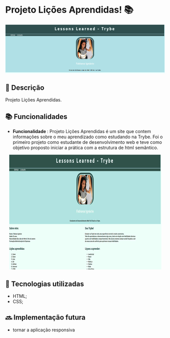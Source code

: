 #  Projeto Lições Aprendidas! 📚  

![capa](capa.png)

## :memo: Descrição
<p>Projeto Lições Aprendidas.</p>
 
## :books: Funcionalidades
* <b>Funcionalidade </b>: Projeto Lições Aprendidas é um site que contem informações sobre o meu aprendizado como estudando na Trybe. Foi o primeiro projeto como estudante de desenvolvimento web e teve como objetivo proposto iniciar a prática com a estrutura de html semântico.

<div align="center">

![lições](lessons.gif)
    
</div> 

## :wrench: Tecnologias utilizadas
* HTML;
* CSS;


## :soon: Implementação futura
* tornar a aplicação responsiva

